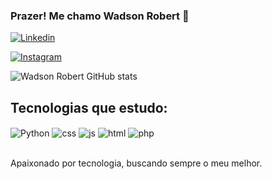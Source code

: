 ### Prazer! Me chamo Wadson Robert 🤙

[![Linkedin](https://img.shields.io/badge/LinkedIn-0077B5?style=for-the-badge&logo=linkedin&logoColor=white)](www.linkedin.com/in/wadson-r-s-chaves-7853482a0)

[![Instagram](https://img.shields.io/badge/Instagram-E4405F?style=for-the-badge&logo=instagram&logoColor=white)](https://www.instagram.com/wadson_robert/)

![Wadson Robert GitHub stats](https://github-readme-stats.vercel.app/api?username=WadsonRobert&show_icons=true&theme=radical)

## Tecnologias que estudo:

<div style="display: inline_block">
  <img align="center" alt="Python" src="https://img.shields.io/badge/Python-14354C?style=for-the-badge&logo=python&logoColor=white" />
  <img align="center" alt="css" src="https://img.shields.io/badge/CSS3-1572B6?style=for-the-badge&logo=css3&logoColor=white" />
  <img align="center" alt="js" src="https://img.shields.io/badge/JavaScript-F7DF1E?style=for-the-badge&logo=javascript&logoColor=black" />
  <img align="center" alt="html" src="https://img.shields.io/badge/HTML-239120?style=for-the-badge&logo=html5&logoColor=white" />
  <img align="center" alt="php" src="https://img.shields.io/badge/PHP-777BB4?style=for-the-badge&logo=php&logoColor=white" />
</div><br/>

Apaixonado por tecnologia, buscando sempre o meu melhor.
